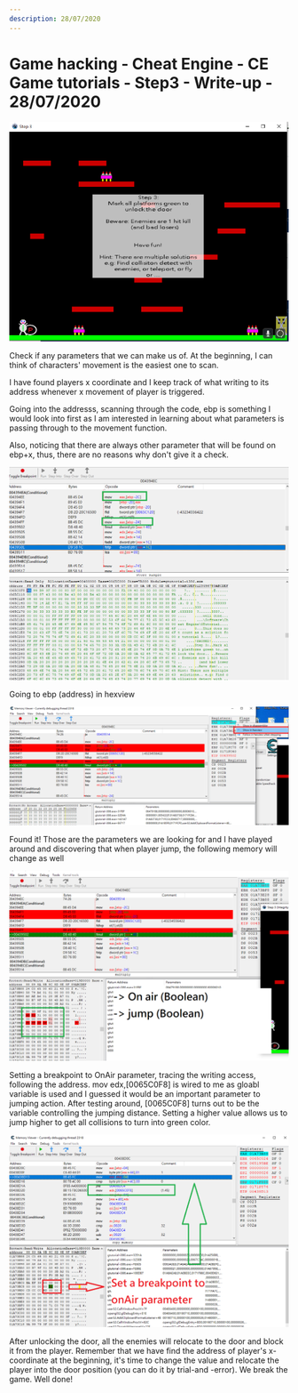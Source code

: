 ```yaml
---
description: 28/07/2020
---
```


# Game hacking - Cheat Engine - CE Game tutorials - Step3 - Write-up - 28/07/2020

![](.gitbook/assets/game3.png)

Check if any parameters that we can make us of. At the beginning, I can think of characters' movement is the easiest one to scan.

I have found players x coordinate and I keep track of what writing to its address whenever x movement of player is triggered.

Going into the addresss, scanning through the code, ebp is something I would look into first as I am interested in learning about what parameters is passing through to the movement function.

Also, noticing that there are always other parameter that will be found on ebp+x, thus, there are no reasons why don't give it a check.

![](.gitbook/assets/step2-3.png)

Going to ebp \(address\) in hexview

![](.gitbook/assets/step3-1.png)

Found it! Those are the parameters we are looking for and I have played around and discovering that when player jump, the following memory will change as well

![](.gitbook/assets/step3-2.png)

Setting a breakpoint to OnAir parameter, tracing the writing access, following the address. mov edx,\[0065C0F8\] is wired to me as gloabl variable is used and I guessed it would be an important parameter to jumping action. After testing around, \[0065C0F8\] turns out to be the variable controlling the jumping distance. Setting a higher value allows us to jump higher to get all collisions to turn into green color.

![](.gitbook/assets/step3-3.png)

After unlocking the door, all the enemies will relocate to the door and block it from the player. Remember that we have find the address of player's x-coordinate at the beginning, it's time to change the value and relocate the player into the door position \(you can do it by trial-and -error\). We break the game. Well done!

